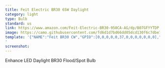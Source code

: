 ```yaml
---
title: Feit Electric BR30 65W Daylight
category: light
type: Bulb
standard: us
link: https://www.amazon.com/Feit-Electric-BR30-950CA-AG/dp/B07GFYYTDP
image: https://camo.githubusercontent.com/fd6d1d7bd66dd05dcd130f6c7dbe7145c6c20c3e/68747470733a2f2f692e706f7374696d672e63632f57706d6a583739702f61736466617364666173662e706e67
template: '{"NAME":"Feit BR30 CW","GPIO":[0,0,0,0,0,37,0,0,0,0,0,0,0],"FLAG":0,"BASE":18}
'
screenshot:
---
```


Enhance LED Daylight BR30 Flood/Spot Bulb
